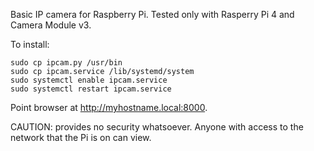 Basic IP camera for Raspberry Pi. Tested only with Rasperry Pi 4 and Camera Module v3.

To install:

    sudo cp ipcam.py /usr/bin
    sudo cp ipcam.service /lib/systemd/system
    sudo systemctl enable ipcam.service
    sudo systemctl restart ipcam.service

Point browser at http://myhostname.local:8000.

CAUTION: provides no security whatsoever. Anyone with access to the network that the Pi is on can view.
